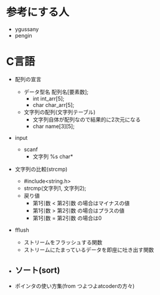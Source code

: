 # 参考にする人
- ygussany
- pengin

# C言語
- 配列の宣言
    - データ型名 配列名[要素数];
        - int int_arr[5];
        - char char_arr[5];
    - 文字列の配列(文字列テーブル)
        - 文字列自体が配列なので結果的に2次元になる
        - char name[3][5];

- input
    - scanf
        - 文字列 %s char*

- 文字列の比較(strcmp)
    - #include<string.h>
    - strcmp(文字列1, 文字列2);
    - 戻り値
        - 第1引数 < 第2引数 の場合はマイナスの値
        - 第1引数 > 第2引数 の場合はプラスの値
        - 第1引数 = 第2引数 の場合は0

- fflush
    - ストリームをフラッシュする関数
    - ストリームにたまっているデータを即座に吐き出す関数

- ソート(sort)
    - 

- ポインタの使い方集(from つよつよatcoderの方々)